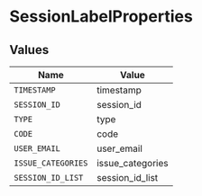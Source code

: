 # SessionLabelProperties


## Values

| Name               | Value              |
| ------------------ | ------------------ |
| `TIMESTAMP`        | timestamp          |
| `SESSION_ID`       | session_id         |
| `TYPE`             | type               |
| `CODE`             | code               |
| `USER_EMAIL`       | user_email         |
| `ISSUE_CATEGORIES` | issue_categories   |
| `SESSION_ID_LIST`  | session_id_list    |
